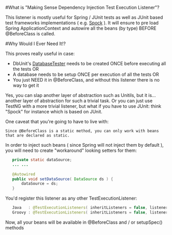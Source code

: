 #What is "Making Sense Dependency Injection Test Execution Listener"?

This listener is mostly useful for Spring / JUnit tests as well as JUnit based test frameworks implementations ( e.g. [Spock](http://code.google.com/p/spock/) ). 
It will ensure to pre load Spring ApplicationContext and autowire all the beans (by type) BEFORE @BeforeClass is called.

#Why Would I Ever Need It!?

This proves really useful in case:

* DbUnit's [DatabaseTester](http://www.dbunit.org/apidocs/org/dbunit/IDatabaseTester.html) needs to be created ONCE before executing all the tests OR
* A database needs to be setup ONCE per execution of all the tests OR
* You just NEED it in @BeforeClass, and without this listener there is no way to get it

Yes, you can slap another layer of abstraction such as Unitils, but it is... another layer of abstraction for such a trivial task.
Or you can just use TestNG with a more trivial listener, but what if you have to use JUnit: think "Spock" for instance which is based on JUnit.

One caveat that you're going to have to live with:

    Since @BeforeClass is a static method, you can only work with beans that are declared as static.

In order to inject such beans ( since Spring will not inject them by default ), you will need to create "workaround" looking setters for them:

```java
   private static dataSource;
   ... ...
   
   @Autowired
   public void setDataSource( DataSource ds ) {
       dataSource = ds;
   }
```

You'd register this listener as any other TestExecutionListener:

```java
   Java   : @TestExecutionListeners( inheritListeners = false, listeners = { MakingSenseDependencyInjectionTestExecutionListener.class })
   Groovy : @TestExecutionListeners( inheritListeners = false, listeners = [ MakingSenseDependencyInjectionTestExecutionListener.class ])
```

Now, all your beans will be available in @BeforeClass and / or setupSpec() methods
